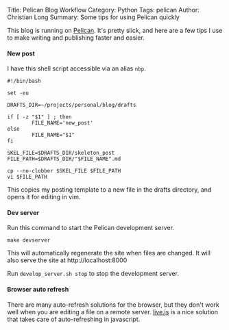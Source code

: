 Title: Pelican Blog Workflow
Category: Python
Tags: pelican
Author: Christian Long
Summary: Some tips for using Pelican quickly

This blog is running on [Pelican](http://docs.getpelican.com). It's pretty slick, and here are a few tips I use to make writing and publishing faster and easier.

#### New post

I have this shell script accessible via an alias `nbp`.

    #!/bin/bash

    set -eu

    DRAFTS_DIR=~/projects/personal/blog/drafts

    if [ -z "$1" ] ; then
            FILE_NAME='new_post'
    else
            FILE_NAME="$1"
    fi

    SKEL_FILE=$DRAFTS_DIR/skeleton_post
    FILE_PATH=$DRAFTS_DIR/"$FILE_NAME".md

    cp --no-clobber $SKEL_FILE $FILE_PATH
    vi $FILE_PATH

This copies my posting template to a new file in the drafts directory, and opens it for editing in vim. 

#### Dev server

Run this command to start the Pelican development server.

    make devserver

This will automatically regenerate the site when files are changed. It will also serve the site at http://localhost:8000

Run `develop_server.sh stop` to stop the development server.

#### Browser auto refresh

There are many auto-refresh solutions for the browser, but they don't work well when you are editing a file on a remote server. [live.js](http://www.livejs.com/) is a nice solution that takes care of auto-refreshing in javascript.
